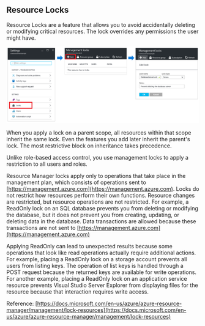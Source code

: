 ## Resource Locks

Resource Locks are a feature that allows you to avoid accidentally deleting or modifying critical resources. The lock overrides any permissions the user might have.

![resource-lock](../images/resource-lock.png)

When you apply a lock on a parent scope, all resources within that scope inherit the same lock. Even the features you add later inherit the parent's lock. The most restrictive block on inheritance takes precedence.

Unlike role-based access control, you use management locks to apply a restriction to all users and roles.

Resource Manager locks apply only to operations that take place in the management plan, which consists of operations sent to [https://management.azure.com](https://management.azure.com). Locks do not restrict how resources perform their own functions. Resource changes are restricted, but resource operations are not restricted. For example, a ReadOnly lock on an SQL database prevents you from deleting or modifying the database, but it does not prevent you from creating, updating, or deleting data in the database. Data transactions are allowed because these transactions are not sent to [https://management.azure.com](https://management.azure.com) 

Applying ReadOnly can lead to unexpected results because some operations that look like read operations actually require additional actions. For example, placing a ReadOnly lock on a storage account prevents all users from listing keys. The operation of list keys is handled through a POST request because the returned keys are available for write operations. For another example, placing a ReadOnly lock on an application service resource prevents Visual Studio Server Explorer from displaying files for the resource because that interaction requires write access.

Reference: [https://docs.microsoft.com/en-us/azure/azure-resource-manager/management/lock-resources](https://docs.microsoft.com/en-us/azure/azure-resource-manager/management/lock-resources) 
